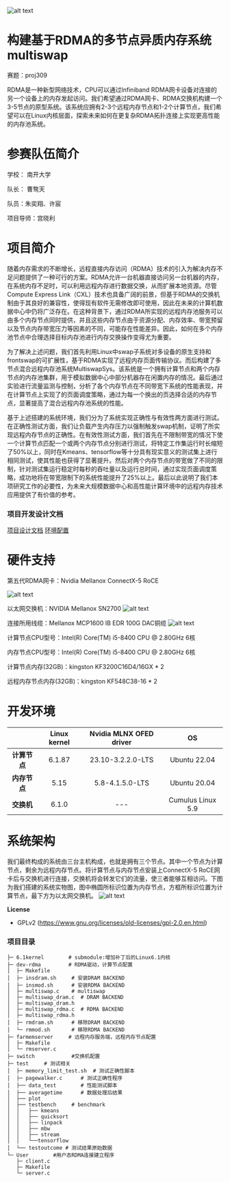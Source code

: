 ![alt text](./image/NKU.png)
# 构建基于RDMA的多节点异质内存系统 multiswap
赛题：proj309

RDMA是一种新型网络技术，CPU可以通过Infiniband RDMA网卡设备对连接的另一个设备上的内存发起访问。我们希望通过RDMA网卡、RDMA交换机构建一个3-5节点的原型系统。该系统应拥有2-3个远程内存节点和1-2个计算节点，我们希望可以在Linux内核层面，探索未来如何在更复杂RDMA拓扑连接上实现更高性能的内存池系统。


# 参赛队伍简介
学校： 南开大学

队长： 曹骜天

队员：朱奕翔、许宸

项目导师：宫晓利

# 项目简介
随着内存需求的不断增长，远程直接内存访问（RDMA）技术的引入为解决内存不足问题提供了一种可行的方案。RDMA允许一台机器直接访问另一台机器的内存，在系统内存不足时，可以利用远程内存进行数据交换，从而扩展本地资源。尽管Compute Express Link（CXL）技术也具备广阔的前景，但基于RDMA的交换机制由于其良好的兼容性，使得现有软件无需修改即可使用，因此在未来的计算机数据中心中仍将广泛存在。在这种背景下，通过RDMA所实现的远程内存池服务可以由多个内存节点同时提供，并且这些内存节点由于资源分配、内存效率、带宽预留以及节点内存带宽压力等因素的不同，可能存在性能差异。因此，如何在多个内存池节点中合理选择目标内存池进行内存交换操作变得尤为重要。

为了解决上述问题，我们首先利用Linux中swap子系统对多设备的原生支持和frontswap的可扩展性，基于RDMA实现了远程内存页面传输协议。而后构建了多节点混合远程内存池系统MultiswapSys。该系统是一个拥有计算节点和两个内存节点的内存池集群，用于模拟数据中心中部分机器存在闲置内存的情况。最后通过实验进行流量监测与控制，分析了各个内存节点在不同带宽下系统的性能表现，并在计算节点上实现了的页面调度策略，通过为每一个换出的页选择合适的内存节点，显著提高了混合远程内存池系统的性能。


基于上述搭建的系统环境，我们分为了系统实现正确性与有效性两方面进行测试。在正确性测试方面，我们让负载产生内存压力以强制触发swap机制，证明了所实现远程内存节点的正确性。在有效性测试方面，我们首先在不限制带宽的情况下使一个计算节点匹配一个或两个内存节点分别进行测试，将特定工作集运行时长缩短了50%以上，同时在Kmeans、tensorflow等十分具有现实意义的测试集上进行相同测试，使其性能也获得了显著提升。然后对两个内存节点的带宽做了不同的限制，针对测试集运行稳定时每秒的吞吐量以及运行总时间，通过实现页面调度策略，成功地将在带宽限制下的系统性能提升了25%以上。最后以此说明了我们本项研究工作的必要性，为未来大规模数据中心和高性能计算环境中的远程内存技术应用提供了有价值的参考。

### 项目开发设计文档
[项目设计文档](https://gitlab.eduxiji.net/T202410055992676/project2210132-233922/-/blob/dev-rdma/开发文档.pdf)
[环境配置](https://gitlab.eduxiji.net/T202410055992676/project2210132-233922/-/blob/dev-rdma/环境配置.md)


# 硬件支持
第五代RDMA网卡：Nvidia Mellanox ConnectX-5 RoCE

![alt text](./image/image.png)

以太网交换机：NVIDIA Mellanox SN2700
![alt text](./image/Switch.jpg)

连接所用线缆：Mellanox MCP1600 IB EDR 100G DAC铜缆
![alt text](./image/网线.jpg)

计算节点CPU型号：Intel(R) Core(TM) i5-8400 CPU @ 2.80GHz 6核

内存节点CPU型号：Intel(R) Core(TM) i5-8400 CPU @ 2.80GHz 6核

计算节点内存(32GB)：kingston KF3200C16D4/16GX * 2

远程内存节点内存(32GB)：kingston KF548C38-16 * 2

# 开发环境
|     | Linux kernel  | Nvidia MLNX OFED driver  | OS  |
|:---------:|:--------:|:--------:|:--------:|
| **计算节点**   | 6.1.87  | 23.10-3.2.2.0-LTS  | Ubuntu 22.04  |
| **内存节点**   | 5.15  | 5.8-4.1.5.0-LTS  | Ubuntu 20.04  |
| **交换机**   | 6.1.0  | ---  |  Cumulus Linux 5.9  |

# 系统架构
我们最终构成的系统由三台主机构成，也就是拥有三个节点。其中一个节点为计算节点，剩余为远程内存节点。将计算节点与内存节点安装上ConnectX-5 RoCE网卡后与交换机进行连接，交换机将会转发它们的流量，使三者能够互相访问。下图为我们搭建的系统实物图，图中椭圆所标识位置为内存节点，方框所标识位置为计算节点，最下方为以太网交换机。
![alt text](./image/系统实物图.png)


**License**
- GPLv2 (https://www.gnu.org/licenses/old-licenses/gpl-2.0.en.html)

### 项目目录
```shell
├─ 6.1kernel        # submodule:增加补丁后的Linux6.1内核
├─ dev-rdma         # RDMA驱动，计算节点配置
│  ├─ Makefile       
│  ├─ insdram.sh     # 安装DRAM BACKEND
│  ├─ insmod.sh      # 安装RDMA BACKEND
│  ├─ multiswap.c    # multiswap
│  ├─ multiswap_dram.c  # DRAM BACKEND
│  ├─ multiswap_dram.h
│  ├─ multiswap_rdma.c  # RDMA BACKEND
│  ├─ multiswap_rdma.h
│  ├─ rmdram.sh      # 移除DRAM BACKEND
│  └─ rmmod.sh       # 移除RDMA BACKEND
├─ farmemserver     # 远程内存服务端，远程内存节点配置
│  ├─ Makefile
│  └─ rmserver.c    
├─ switch            #交换机配置
├─ test     # 测试相关
│  ├─ memory_limit_test.sh  # 测试正确性脚本
│  ├─ pagewalker.c      # 测试正确性程序
│  ├── data_test        # 性能测试脚本
│  ├── averagetime      # 数据处理后结果
│  ├── plot 
│  ├── testbench     # benchmark
│  │   ├── kmeans     
│  │   ├── quicksort
│  │   ├── linpack
│  │   ├── mbw      
│  │   ├── stream
│  │   └──tensorflow
│  └── testoutcome # 测试结果原始数据
└─ User        #用户态RDMA连接建立程序  
   ├─ client.c
   ├─ Makefile
   └─ server.c
```

